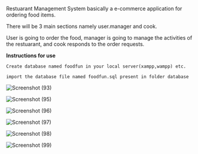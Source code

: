 Restuarant Management System basically a e-commerce application for ordering food items.

There will be 3 main sections namely user.manager and cook.

User is going to order the food, manager is going to manage the activities of the restuarant, and cook responds to the order requests.

**Instructions for use** 

```
Create database named foodfun in your local server(xampp,wampp) etc.

import the database file named foodfun.sql present in folder database

```

![Screenshot (93)](https://user-images.githubusercontent.com/38497682/54449739-d6fa0a00-4774-11e9-9a46-fbb164fbcac5.png)


![Screenshot (95)](https://user-images.githubusercontent.com/38497682/54449752-dc575480-4774-11e9-94ea-f5e3f05ca8d7.png)


![Screenshot (96)](https://user-images.githubusercontent.com/38497682/54449761-e1b49f00-4774-11e9-8a40-aea2da579dc4.png)


![Screenshot (97)](https://user-images.githubusercontent.com/38497682/54449769-e4af8f80-4774-11e9-8ec9-8c356f0be0ca.png)


![Screenshot (98)](https://user-images.githubusercontent.com/38497682/54449778-e7aa8000-4774-11e9-8633-366f371ed863.png)


![Screenshot (99)](https://user-images.githubusercontent.com/38497682/54449808-f729c900-4774-11e9-9fe0-c1133292ab90.png)

